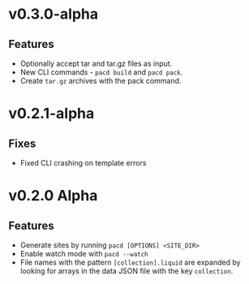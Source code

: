 # v0.3.0-alpha

## Features

- Optionally accept tar and tar.gz files as input.
- New CLI commands - `pacd build` and `pacd pack`.
- Create `tar.gz` archives with the pack command.

# v0.2.1-alpha

## Fixes

- Fixed CLI crashing on template errors

# v0.2.0 Alpha

## Features

- Generate sites by running `pacd [OPTIONS] <SITE_DIR>`
- Enable watch mode with `pacd --watch`
- File names with the pattern `[collection].liquid` are expanded by looking for
  arrays in the data JSON file with the key `collection`.
